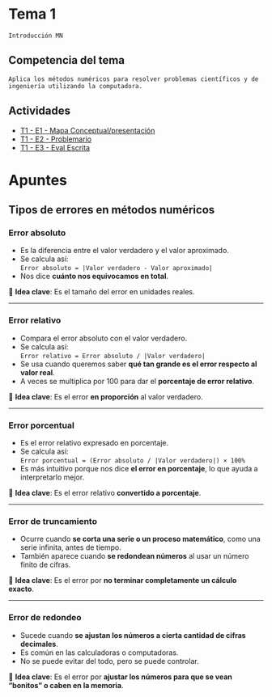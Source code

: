 # Tema 1
    Introducción MN

## Competencia del tema
    Aplica los métodos numéricos para resolver problemas científicos y de ingeniería utilizando la computadora.

## Actividades
- [T1 - E1 - Mapa Conceptual/presentación](./Evidencia%201/)
- [T1 - E2 - Problemario](./Evidencia%202/)
- [T1 - E3 - Eval Escrita](./Evidencia%203/)



# Apuntes

## Tipos de errores en métodos numéricos

### Error absoluto  
- Es la diferencia entre el valor verdadero y el valor aproximado.  
- Se calcula así:  
  `Error absoluto = |Valor verdadero - Valor aproximado|`  
- Nos dice **cuánto nos equivocamos en total**.  

🧠 **Idea clave**: Es el tamaño del error en unidades reales.

---

### Error relativo  
- Compara el error absoluto con el valor verdadero.  
- Se calcula así:  
  `Error relativo = Error absoluto / |Valor verdadero|`  
- Se usa cuando queremos saber **qué tan grande es el error respecto al valor real**.  
- A veces se multiplica por 100 para dar el **porcentaje de error relativo**.  

🧠 **Idea clave**: Es el error **en proporción** al valor verdadero.

---

### Error porcentual  
- Es el error relativo expresado en porcentaje.  
- Se calcula así:  
  `Error porcentual = (Error absoluto / |Valor verdadero|) × 100%`  
- Es más intuitivo porque nos dice **el error en porcentaje**, lo que ayuda a interpretarlo mejor.  

🧠 **Idea clave**: Es el error relativo **convertido a porcentaje**.

---

### Error de truncamiento  
- Ocurre cuando **se corta una serie o un proceso matemático**, como una serie infinita, antes de tiempo.  
- También aparece cuando **se redondean números** al usar un número finito de cifras.  

🧠 **Idea clave**: Es el error por **no terminar completamente un cálculo exacto**.

---

### Error de redondeo  
- Sucede cuando **se ajustan los números a cierta cantidad de cifras decimales**.  
- Es común en las calculadoras o computadoras.  
- No se puede evitar del todo, pero se puede controlar.  

🧠 **Idea clave**: Es el error por **ajustar los números para que se vean “bonitos” o caben en la memoria**.

